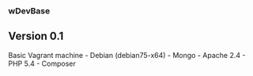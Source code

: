 ### wDevBase

## Version 0.1

Basic Vagrant machine
    - Debian (debian75-x64)
    - Mongo
    - Apache 2.4
    - PHP 5.4
    - Composer